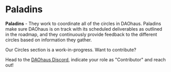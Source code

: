 # Paladins

**Paladins** - They work to coordinate all of the circles in DAOhaus. Paladins make sure DAOhaus is on track with its scheduled deliverables as outlined in the roadmap, and they continuously provide feedback to the different circles based on information they gather.

Our Circles section is a work-in-progress. Want to contribute?

Head to the [DAOhaus Discord](https://discord.gg/bUd7HqMx), indicate your role as "Contributor" and reach out!
